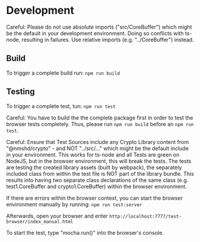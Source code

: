 # Development

Careful: Please do not use absolute imports ("src/CoreBuffer") which might be the default in your
development environment. Doing so conflicts with ts-node, resulting in failures. Use
relative imports (e.g. "../CoreBuffer") instead.

## Build

To trigger a complete build run:
`npm run build`

## Testing

To trigger a complete test, tun:
`npm run test`

Careful: You have to build the the complete package first in order to test the browser
tests completely. Thus, please run `npm run build` before an `npm run test`.

Careful: Ensure that Test Sources include any Crypto Library content from "@nmshd/crypto" -
and NOT "../src/..." which might be the default include in your environment. This works for
ts-node and all Tests are green on NodeJS, but in the browser environment, this will break
the tests. The tests are testing the created library assets (built by webpack), the separately
included class from within the test file is NOT part of the library bundle. This results into
having two separate class declarations of the same class (e.g. test1.CoreBuffer and
crypto1.CoreBuffer) within the browser environment.

If there are errors within the browser context, you can start the browser environment manually
by running:
`npm run test:server`

Afterwards, open your browser and enter
`http://localhost:7777/test-browser/index_manual.html`

To start the test, type "mocha.run()" into the browser's console.
